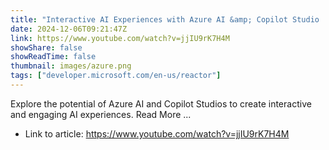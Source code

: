 ```yaml
---
title: "Interactive AI Experiences with Azure AI &amp; Copilot Studio | #CopilotChronicles"
date: 2024-12-06T09:21:47Z
link: https://www.youtube.com/watch?v=jjIU9rK7H4M
showShare: false
showReadTime: false
thumbnail: images/azure.png
tags: ["developer.microsoft.com/en-us/reactor"]
---
```

Explore the potential of Azure AI and Copilot Studios to create interactive and engaging AI experiences. Read More ...

- Link to article: https://www.youtube.com/watch?v=jjIU9rK7H4M